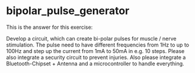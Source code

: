 # bipolar_pulse_generator

This is the answer for this exercise:

Develop a circuit, which can create bi-polar pulses for muscle / nerve stimulation. The pulse need to have different frequencies from 1Hz to up to 100Hz and step up the current from 1mA to 50mA in e.g. 10 steps. Please also integrate a security circuit to prevent injuries. Also please integrate a Bluetooth-Chipset + Antenna and a microcontroller to handle everything.
